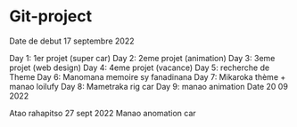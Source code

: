 # Git-project
Date de debut 17 septembre 2022

Day 1: 1er projet (super car)
Day 2: 2eme projet (animation)
Day 3: 3eme projet (web design)
Day 4: 4eme projet (vacance)
Day 5: recherche de Theme
Day 6: Manomana memoire sy fanadinana
Day 7: Mikaroka thème + manao loilufy
Day 8: Mametraka rig car
Day 9: manao animation 
Date 20 09 2022

Atao rahapitso 27 sept 2022
Manao anomation car

